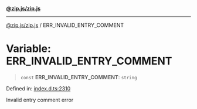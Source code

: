 [**@zip.js/zip.js**](../README.md)

***

[@zip.js/zip.js](../globals.md) / ERR\_INVALID\_ENTRY\_COMMENT

# Variable: ERR\_INVALID\_ENTRY\_COMMENT

> `const` **ERR\_INVALID\_ENTRY\_COMMENT**: `string`

Defined in: [index.d.ts:2310](https://github.com/gildas-lormeau/zip.js/blob/ac43341b8867abfc96920b30361a638957ffd437/index.d.ts#L2310)

Invalid entry comment error
